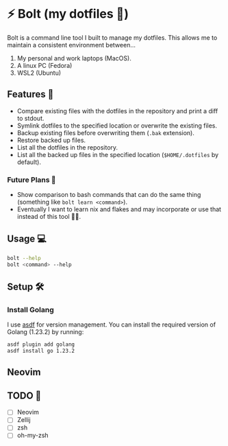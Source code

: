 # ⚡️ Bolt (my dotfiles 📂)

Bolt is a command line tool I built to manage my dotfiles. This allows me to
maintain a consistent environment between...

1. My personal and work laptops (MacOS).
2. A linux PC (Fedora)
3. WSL2 (Ubuntu)

## Features 🚀

- Compare existing files with the dotfiles in the repository and print a diff
to stdout.
- Symlink dotfiles to the specified location or overwrite the existing files.
- Backup existing files before overwriting them (`.bak` extension).
- Restore backed up files.
- List all the dotfiles in the repository.
- List all the backed up files in the specified location (`$HOME/.dotfiles` by
default).

### Future Plans 🌟

- Show comparison to bash commands that can do the same thing (something like
`bolt learn <command>`).
- Eventually I want to learn nix and flakes and may incorporate or use that
instead of this tool 🤷🏽.

## Usage 💻

```bash
bolt --help
bolt <command> --help
```

## Setup 🛠

### Install Golang

I use [asdf](https://asdf-vm.com/) for version management. You can install the
required version of Golang (1.23.2) by running:

```bash
asdf plugin add golang
asdf install go 1.23.2
```

## Neovim

## TODO 📝

- [ ] Neovim
- [ ] Zellij
- [ ] zsh
- [ ] oh-my-zsh
